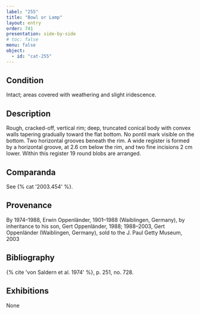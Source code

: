 ```yaml
---
label: "255"
title: "Bowl or Lamp"
layout: entry
order: 741
presentation: side-by-side
# toc: false
menu: false
object:
  - id: "cat-255"
---
```


## Condition

Intact; areas covered with weathering and slight iridescence.

## Description

Rough, cracked-off, vertical rim; deep, truncated conical body with convex walls tapering gradually toward the flat bottom. No pontil mark visible on the bottom. Two horizontal grooves beneath the rim. A wide register is formed by a horizontal groove, at 2.6 cm below the rim, and two fine incisions 2 cm lower. Within this register 19 round blobs are arranged.

## Comparanda

See {% cat '2003.454' %}.

## Provenance

By 1974–1988, Erwin Oppenländer, 1901–1988 (Waiblingen, Germany), by inheritance to his son, Gert Oppenländer, 1988; 1988–2003, Gert Oppenländer (Waiblingen, Germany), sold to the J. Paul Getty Museum, 2003

## Bibliography

{% cite 'von Saldern et al. 1974' %}, p. 251, no. 728.

## Exhibitions

None
